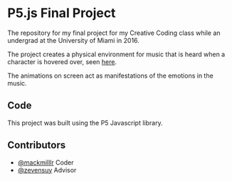# P5.js Final Project

The repository for my final project for my Creative Coding class while an undergrad at the University of Miami in 2016.

The project creates a physical environment for music that is heard when a character is hovered over, seen [here](https://vimeo.com/243979153).

The animations on screen act as manifestations of the emotions in the music.


## Code

This project was built using the P5 Javascript library.


## Contributors

- [@mackmilllr](https://twitter.com/mackmilllr) Coder
- [@zevensuy](https://twitter.com/Zevensuy) Advisor
